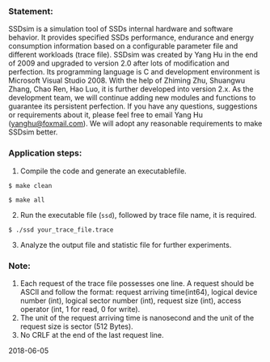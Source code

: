 ### Statement:
SSDsim is a simulation tool of SSDs internal hardware and software behavior. It provides specified SSDs performance, endurance and energy consumption information based on a configurable parameter file and different workloads (trace file).
SSDsim was created by Yang Hu in the end of 2009 and upgraded to version 2.0 after lots of modification and perfection. Its programming language is C and development environment is Microsoft Visual Studio 2008. With the help of Zhiming Zhu, Shuangwu Zhang, Chao Ren, Hao Luo, it is further developed into version 2.x. As the development team, we will continue adding new modules and functions to guarantee its persistent perfection. If you have any questions, suggestions or requirements about it, please feel free to email Yang Hu (yanghu@foxmail.com). We will adopt any reasonable requirements to make SSDsim better.

### Application steps:
1)	Compile the code and generate an executablefile.
```
$ make clean
```
```
$ make all
```
2)	Run the executable file (`ssd`), followed by trace file name, it is required.
```
$ ./ssd your_trace_file.trace
```
3)	Analyze the output file and statistic file for further experiments.

### Note:
1)	Each request of the trace file possesses one line. A request should be ASCII and follow the format: request arriving time(int64), logical device number (int), logical sector number (int), request size (int), access operator (int, 1 for read, 0 for write). 
2)	The unit of the request arriving time is nanosecond and the unit of the request size is sector (512 Bytes).
3)	No CRLF at the end of the last request line.


2018-06-05